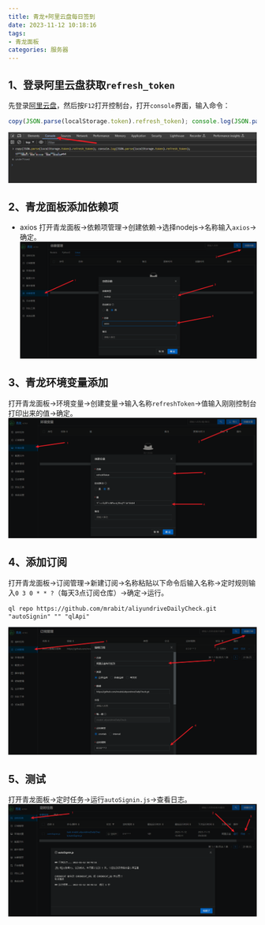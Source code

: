 ```yaml
---
title: 青龙+阿里云盘每日签到
date: 2023-11-12 10:18:16
tags:
- 青龙面板
categories: 服务器
---
```

## 1、登录阿里云盘获取`refresh_token`

先登录[阿里云盘](https://www.aliyundrive.com)，然后按`F12`打开控制台，打开`console`界面，输入命令：
``` javascript
copy(JSON.parse(localStorage.token).refresh_token); console.log(JSON.parse(localStorage.token).refresh_token);
```
![](../img/Pasted%20image%2020231112102520.png)
## 2、青龙面板添加依赖项
- axios
打开青龙面板->依赖项管理->创建依赖->选择nodejs->名称输入`axios`->确定。
![](../img/Pasted%20image%2020231112102832.png)
## 3、青龙环境变量添加
打开青龙面板->环境变量->创建变量->输入名称`refreshToken`->值输入刚刚控制台打印出来的值->确定。
![](../img/Pasted%20image%2020231112103210.png)
## 4、添加订阅

打开青龙面板->订阅管理->新建订阅->名称粘贴以下命令后输入名称->定时规则输入`0 3 0 * * ?`（每天3点订阅仓库）->确定->运行。
```
ql repo https://github.com/mrabit/aliyundriveDailyCheck.git "autoSignin" "" "qlApi"
```
![](../img/Pasted%20image%2020231112104648.png)
## 5、测试
打开青龙面板->定时任务->运行`autoSignin.js`->查看日志。
![](../img/Pasted%20image%2020231112105050.png)